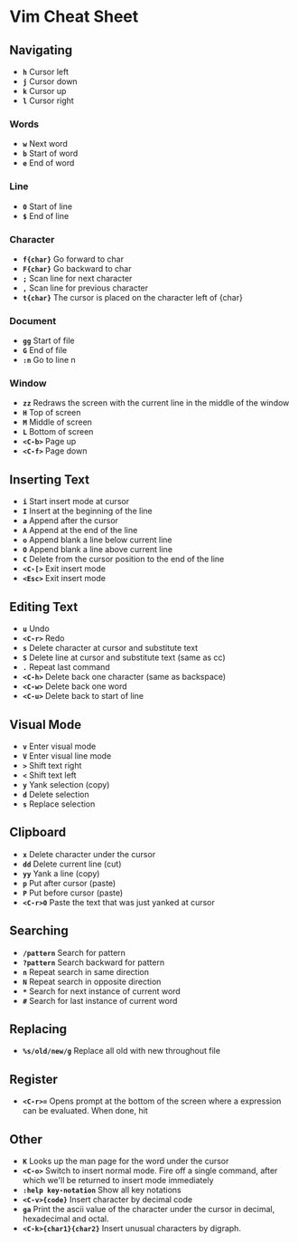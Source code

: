 # Vim Cheat Sheet

## Navigating

* **`h`** Cursor left
* **`j`** Cursor down
* **`k`** Cursor up
* **`l`** Cursor right

### Words

* **`w`** Next word
* **`b`** Start of word
* **`e`** End of word

### Line

* **`0`** Start of line
* **`$`** End of line

### Character

* **`f{char}`** Go forward to char
* **`F{char}`** Go backward to char
* **`;`** Scan line for next character
* **`,`** Scan line for previous character
* **`t{char}`** The cursor is placed on the character left of {char}

### Document

* **`gg`** Start of file
* **`G`** End of file
* **`:n`** Go to line n

### Window

* **`zz`** Redraws the screen with the current line in the middle of the window
* **`H`** Top of screen
* **`M`** Middle of screen
* **`L`** Bottom of screen
* **`<C-b>`** Page up
* **`<C-f>`** Page down

## Inserting Text

* **`i`** Start insert mode at cursor
* **`I`** Insert at the beginning of the line
* **`a`** Append after the cursor
* **`A`** Append at the end of the line
* **`o`** Append blank a line below current line
* **`O`** Append blank a line above current line
* **`C`** Delete from the cursor position to the end of the line
* **`<C-[>`** Exit insert mode
* **`<Esc>`** Exit insert mode

## Editing Text

* **`u`** Undo
* **`<C-r>`** Redo
* **`s`** Delete character at cursor and substitute text
* **`S`** Delete line at cursor and substitute text (same as cc)
* **`.`** Repeat last command
* **`<C-h>`** Delete back one character (same as backspace)
* **`<C-w>`** Delete back one word
* **`<C-u>`** Delete back to start of line

## Visual Mode

* **`v`** Enter visual mode
* **`V`** Enter visual line mode
* **`>`** Shift text right
* **`<`** Shift text left
* **`y`** Yank selection (copy)
* **`d`** Delete selection
* **`s`** Replace selection

## Clipboard

* **`x`** Delete character under the cursor
* **`dd`** Delete current line (cut)
* **`yy`** Yank a line (copy)
* **`p`** Put after cursor (paste)
* **`P`** Put  before cursor (paste)
* **`<C-r>0`** Paste the text that was just yanked at cursor

## Searching

* **`/pattern`** Search for pattern
* **`?pattern`** Search backward for pattern
* **`n`** Repeat search in same direction
* **`N`** Repeat search in opposite direction
* **`*`** Search for next instance of current word
* **`#`** Search for last instance of current word

## Replacing

* **`%s/old/new/g`** Replace all old with new throughout file

## Register

* **`<C-r>=`** Opens prompt at the bottom of the screen where a expression can be evaluated. When done, hit <CR>

## Other

* **`K`** Looks up the man page for the word under the cursor
* **`<C-o>`** Switch to insert normal mode. Fire off a single command, after which we'll be returned to insert mode immediately
* **`:help key-notation`** Show all key notations
* **`<C-v>{code}`** Insert character by decimal code
* **`ga`** Print the ascii value of the character under the  cursor in decimal, hexadecimal and octal.
* **`<C-k>{char1}{char2}`** Insert unusual characters by digraph.

